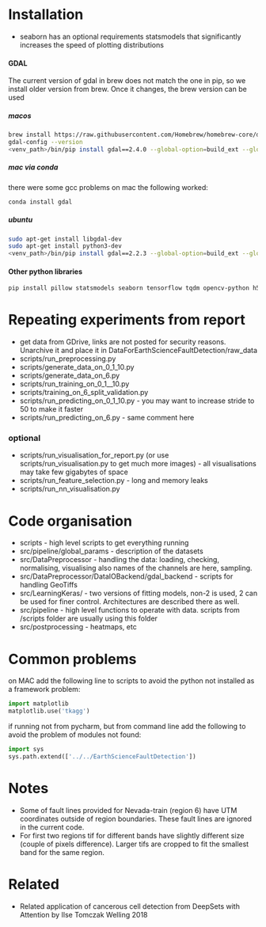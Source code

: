 # Installation
* seaborn has an optional requirements statsmodels that significantly increases the speed of plotting distributions
#### GDAL
The current version of gdal in brew does not match the one in pip, so we install older version from brew. Once it changes, the brew version can be used
##### macos
```bash
brew install https://raw.githubusercontent.com/Homebrew/homebrew-core/d850619e6c8dbbb29d9b2349b5b823f0548ab769/Formula/gdal.rb
gdal-config --version
<venv_path>/bin/pip install gdal==2.4.0 --global-option=build_ext --global-option="-I/usr/include/gdal/"
```

##### mac via conda
there were some gcc problems on mac the following worked:
```bash
conda install gdal
```

##### ubuntu
```bash
sudo apt-get install libgdal-dev
sudo apt-get install python3-dev
<venv_path>/bin/pip install gdal==2.2.3 --global-option=build_ext --global-option="-I/usr/include/gdal/"
```

#### Other python libraries
```bash
pip install pillow statsmodels seaborn tensorflow tqdm opencv-python h5py
```

# Repeating experiments from report
* get data from GDrive, links are not posted for security reasons. Unarchive it and place it in DataForEarthScienceFaultDetection/raw_data
* scripts/run_preprocessing.py
* scripts/generate_data_on_0_1_10.py
* scripts/generate_data_on_6.py
* scripts/run_training_on_0_1__10.py
* scripts/training_on_6_split_validation.py
* scripts/run_predicting_on_0_1_10.py - you may want to increase stride to 50 to make it faster
* scripts/run_predicting_on_6.py - same comment here

### optional
* scripts/run_visualisation_for_report.py (or use scripts/run_visualisation.py to get much more images) - all 
visualisations may take few gigabytes of space
* scripts/run_feature_selection.py - long and memory leaks
* scripts/run_nn_visualisation.py


# Code organisation
* scripts - high level scripts to get everything running
* src/pipeline/global_params - description of the datasets
* src/DataPreprocessor - handling the data: loading, checking, normalising, visualising also names of the channels are here, sampling.
* src/DataPreprocessor/DataIOBackend/gdal_backend - scripts for handling GeoTiffs
* src/LearningKeras/ - two versions of fitting models, non-2 is used, 2 can be used for finer control. 
Architectures are described there as well.
* src/pipeline - high level functions to operate with data. scripts from /scripts folder are usually using this folder
* src/postprocessing - heatmaps, etc


# Common problems
on MAC add the following line to scripts to avoid the python not installed as a framework problem:
```python
import matplotlib
matplotlib.use('tkagg')
```

if running not from pycharm, but from command line add the following to avoid the problem of modules not found:
```python
import sys
sys.path.extend(['../../EarthScienceFaultDetection'])

```

# Notes
* Some of fault lines provided for Nevada-train (region 6) have UTM coordinates outside of region boundaries. These fault lines are ignored in the current code. 
* For first two regions tif for different bands have slightly different size (couple of pixels difference). Larger tifs are cropped to fit the smallest band for the same region.

# Related
* Related application of cancerous cell detection from DeepSets with Attention by Ilse Tomczak Welling 2018
